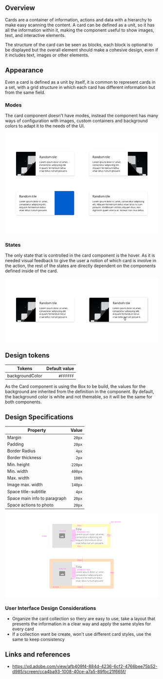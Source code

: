 ## Overview

Cards are a container of information, actions and data with a hierarchy to make easy scanning the content.
A card can be defined as a unit, so it has all the information within it, making the component useful to show images, text, and interactive elements.

The structure of the card can be seen as blocks, each block is optional to be displayed but the overall element should make a cohesive design, even if it includes text, images or other elements.

## Appearance

Even a card is defined as a unit by itself, it is common to represent cards in a set, with a grid structure in which each card has different information but from the same field.

### Modes

The card component doesn't have modes, instead the component has many ways of configuration with images, custom containers and background colors to adapt it to the needs of the UI.

![Card modes](images/card_modes.png)

### States

The only state that is controlled in the card component is the hover. As it is needed visual feedback to give the user a notion of which card is involve in the action, the rest of the states are directly dependent on the components defined inside of the card.

![Card states](images/card_states.png)

## Design tokens

| Tokens          | Default value |
| --------------- | ------------: |
| backgroundColor |     `#FFFFFF` |

As the Card component is using the Box to be build, the values for the background are inherited from the definition in the component. By default, the background color is white and not themable, so it will be the same for both components.

## Design Specifications

| Property                     |   Value |
| ---------------------------- | ------: |
| Margin                       |  `20px` |
| Padding                      |  `20px` |
| Border Radius                |   `4px` |
| Border thickness             |   `2px` |
| Min. height                  | `220px` |
| Min. width                   | `400px` |
| Max. width                   |  `100%` |
| Image max. width             | `140px` |
| Space title-subtitle         |   `4px` |
| Space main info to paragraph |  `20px` |
| Space actions to photo       |  `20px` |

![Card specifications](images/card_specs.png)

### User Interface Design Considerations

- Organize the card collection so thery are easy to use, take a layout that presents the information in a clear way and apply the same styles for every card
- If a collection want be create, won't use different card styles, use the same to keep consistency

## Links and references

- https://xd.adobe.com/view/afb409f4-884d-4236-6cf2-4766bee75b52-d985/screen/cca4ba93-1008-40ce-a7a5-89fbc21f665f/
